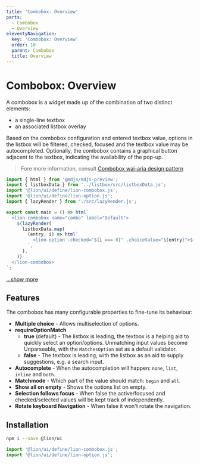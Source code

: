 ```yaml
---
title: 'Combobox: Overview'
parts:
  - Combobox
  - Overview
eleventyNavigation:
  key: 'Combobox: Overview'
  order: 10
  parent: Combobox
  title: Overview
---
```


# Combobox: Overview

A combobox is a widget made up of the combination of two distinct elements:

- a single-line textbox
- an associated listbox overlay

Based on the combobox configuration and entered textbox value, options in the listbox will be
filtered, checked, focused and the textbox value may be autocompleted.
Optionally, the combobox contains a graphical button adjacent to the textbox, indicating the
availability of the pop-up.

> Fore more information, consult [Combobox wai-aria design pattern](https://www.w3.org/TR/wai-aria-practices/#combobox)

```js script
import { html } from '@mdjs/mdjs-preview';
import { listboxData } from '../listbox/src/listboxData.js';
import '@lion/ui/define/lion-combobox.js';
import '@lion/ui/define/lion-option.js';
import { lazyRender } from './src/lazyRender.js';
```

```js preview-story
export const main = () => html`
  <lion-combobox name="combo" label="Default">
    ${lazyRender(
      listboxData.map(
        (entry, i) => html`
          <lion-option .checked="${i === 0}" .choiceValue="${entry}">${entry}</lion-option>
        `,
      ),
    )}
  </lion-combobox>
`;
```

[...show more](./extensions.md)

## Features

The combobox has many configurable properties to fine-tune its behaviour:

- **Multiple choice** - Allows multiselection of options.
- **requireOptionMatch**
  - **true** (default) - The listbox is leading, the textbox is a helping aid to quickly select an option/options. Unmatching input values become Unparseable, with the `MatchesOption` set as a default validator.
  - **false** - The textbox is leading, with the listbox as an aid to supply suggestions, e.g. a search input.
- **Autocomplete** - When the autocompletion will happen: `none`, `list`, `inline` and `both`.
- **Matchmode** - Which part of the value should match: `begin` and `all`.
- **Show all on empty** - Shows the options list on empty.
- **Selection follows focus** - When false the active/focused and checked/selected values will be kept track of independently.
- **Rotate keyboard Navigation** - When false it won't rotate the navigation.

## Installation

```bash
npm i --save @lion/ui
```

```js
import '@lion/ui/define/lion-combobox.js';
import '@lion/ui/define/lion-option.js';
```
